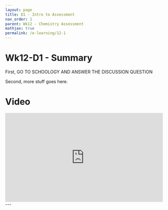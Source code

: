 ```yaml
---
layout: page
title: D1 - Intro to Assessment
nav_order: 1
parent: Wk12 - Chemistry Assessment
mathjax: true
permalink: /e-learning/12-1
---
```

# Wk12-D1 - Summary
First, GO TO SCHOOLOGY AND ANSWER THE DISCUSSION QUESTION

Second, more stuff goes here.


# Video
<div style="position: relative; padding-bottom: 56.27198124267292%; height: 0;"><iframe src="https://www.loom.com/embed/64a64e0f155a4f39969854180fdc58b2" frameborder="0" webkitallowfullscreen mozallowfullscreen allowfullscreen style="position: absolute; top: 0; left: 0; width: 100%; height: 100%;"></iframe></div>
---

